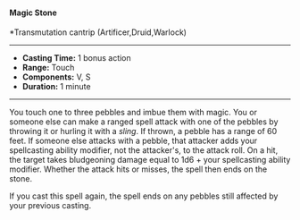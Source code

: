 #### Magic Stone
*Transmutation cantrip (Artificer,Druid,Warlock)
___
- **Casting Time:** 1 bonus action
- **Range:** Touch
- **Components:** V, S
- **Duration:** 1 minute
---
You touch one to three pebbles and imbue them with magic. You or someone else can make a ranged spell attack with one of the pebbles by throwing it or hurling it with a *sling*. If thrown, a pebble has a range of 60 feet. If someone else attacks with a pebble, that attacker adds your spellcasting ability modifier, not the attacker's, to the attack roll. On a hit, the target takes bludgeoning damage equal to 1d6 + your spellcasting ability modifier. Whether the attack hits or misses, the spell then ends on the stone.

If you cast this spell again, the spell ends on any pebbles still affected by your previous casting.